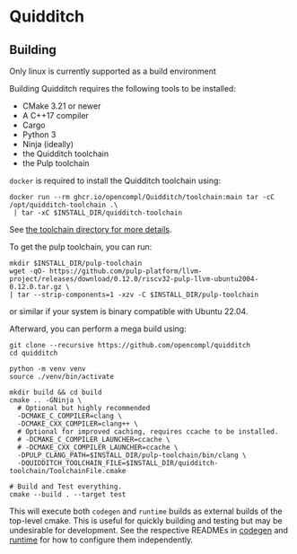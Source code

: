 # Quidditch

## Building

Only linux is currently supported as a build environment

Building Quidditch requires the following tools to be installed:
* CMake 3.21 or newer
* A C++17 compiler
* Cargo
* Python 3
* Ninja (ideally)
* the Quidditch toolchain
* the Pulp toolchain

`docker` is required to install the Quidditch toolchain using:
```shell
docker run --rm ghcr.io/opencompl/Quidditch/toolchain:main tar -cC /opt/quidditch-toolchain .\
 | tar -xC $INSTALL_DIR/quidditch-toolchain
```
See [the toolchain directory for more details](runtime/toolchain/README.md).

To get the pulp toolchain, you can run:
```shell
mkdir $INSTALL_DIR/pulp-toolchain
wget -qO- https://github.com/pulp-platform/llvm-project/releases/download/0.12.0/riscv32-pulp-llvm-ubuntu2004-0.12.0.tar.gz \
| tar --strip-components=1 -xzv -C $INSTALL_DIR/pulp-toolchain
```
or similar if your system is binary compatible with Ubuntu 22.04.

Afterward, you can perform a mega build using:
```shell
git clone --recursive https://github.com/opencompl/quidditch
cd quidditch

python -m venv venv
source ./venv/bin/activate

mkdir build && cd build
cmake .. -GNinja \
  # Optional but highly recommended 
  -DCMAKE_C_COMPILER=clang \
  -DCMAKE_CXX_COMPILER=clang++ \
  # Optional for improved caching, requires ccache to be installed.
  # -DCMAKE_C_COMPILER_LAUNCHER=ccache \
  # -DCMAKE_CXX_COMPILER_LAUNCHER=ccache \
  -DPULP_CLANG_PATH=$INSTALL_DIR/pulp-toolchain/bin/clang \
  -DQUIDDITCH_TOOLCHAIN_FILE=$INSTALL_DIR/quidditch-toolchain/ToolchainFile.cmake
  
# Build and Test everything.
cmake --build . --target test
```

This will execute both `codegen` and `runtime` builds as external builds of the top-level cmake.
This is useful for quickly building and testing but may be undesirable for development.
See the respective READMEs in [codegen](codegen/README.md) and [runtime](runtime/README.md) for how to configure them
independently.
